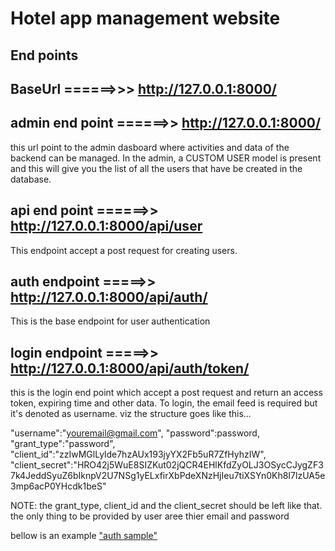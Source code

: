 # Hotel app management website

## End points

## BaseUrl ======>>> <http://127.0.0.1:8000/>

## admin end point ======>> <http://127.0.0.1:8000/>

this url point to the admin dasboard where activities and data of the backend can be managed. In the admin, a CUSTOM USER model is present and this will give you the list of all the users that have be created in the database.

## api end point ======>> <http://127.0.0.1:8000/api/user>

This endpoint accept a post request for creating users.

## auth endpoint  =====>> <http://127.0.0.1:8000/api/auth/>

This is the base endpoint for user authentication

## login endpoint  =====>> <http://127.0.0.1:8000/api/auth/token/>

this is the login end point which accept a post request and return an access token, expiring time and other data. To login, the email feed is required but it's denoted as username. viz the structure goes like this...

"username":"youremail@gmail.com",
"password":password,
"grant_type":"password",
"client_id":"zzIwMGlLylde7hzAUx193jyYX2Fb5uR7ZfHyhzIW",
"client_secret":"HRO42j5WuE8SIZKut02jQCR4EHlKfdZyOLJ3OSycCJygZF37k4JeddSyuZ6bIknpV2U7NSg1yELxfirXbPdeXNzHjIeu7tiXSYn0Kh8I7lzUA5e3mp6acP0YHcdk1beS"

NOTE: the grant_type, client_id and the client_secret should be left like that. the only thing to be provided by user aree thier email and password

bellow is an example ["auth sample"](./auth.JPG)
